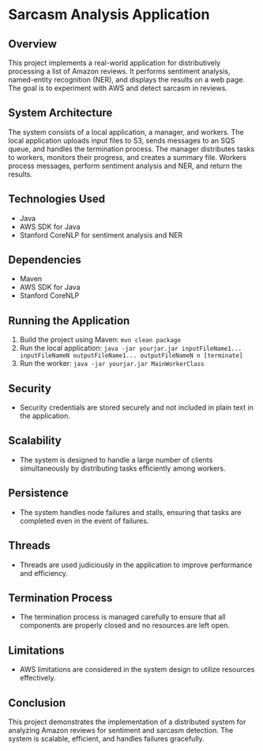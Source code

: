 # Sarcasm Analysis Application

## Overview
This project implements a real-world application for distributively processing a list of Amazon reviews. It performs sentiment analysis, named-entity recognition (NER), and displays the results on a web page. The goal is to experiment with AWS and detect sarcasm in reviews.

## System Architecture
The system consists of a local application, a manager, and workers. The local application uploads input files to S3, sends messages to an SQS queue, and handles the termination process. The manager distributes tasks to workers, monitors their progress, and creates a summary file. Workers process messages, perform sentiment analysis and NER, and return the results.

## Technologies Used
- Java
- AWS SDK for Java
- Stanford CoreNLP for sentiment analysis and NER

## Dependencies
- Maven
- AWS SDK for Java
- Stanford CoreNLP

## Running the Application
1. Build the project using Maven: `mvn clean package`
2. Run the local application: `java -jar yourjar.jar inputFileName1... inputFileNameN outputFileName1... outputFileNameN n [terminate]`
3. Run the worker: `java -jar yourjar.jar MainWorkerClass`

## Security
- Security credentials are stored securely and not included in plain text in the application.

## Scalability
- The system is designed to handle a large number of clients simultaneously by distributing tasks efficiently among workers.

## Persistence
- The system handles node failures and stalls, ensuring that tasks are completed even in the event of failures.

## Threads
- Threads are used judiciously in the application to improve performance and efficiency.

## Termination Process
- The termination process is managed carefully to ensure that all components are properly closed and no resources are left open.

## Limitations
- AWS limitations are considered in the system design to utilize resources effectively.

## Conclusion
This project demonstrates the implementation of a distributed system for analyzing Amazon reviews for sentiment and sarcasm detection. The system is scalable, efficient, and handles failures gracefully.
